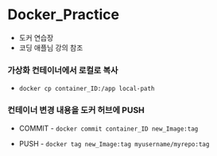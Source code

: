# Docker_Practice

- 도커 연습장
- 코딩 애플님 강의 참조

### 가상화 컨테이너에서 로컬로 복사
- ``` docker cp container_ID:/app local-path ```

### 컨테이너 변경 내용을 도커 허브에 PUSH
-  COMMIT - 
``` docker commit container_ID new_Image:tag ```

-  PUSH - ``` docker tag new_Image:tag myusername/myrepo:tag ```
